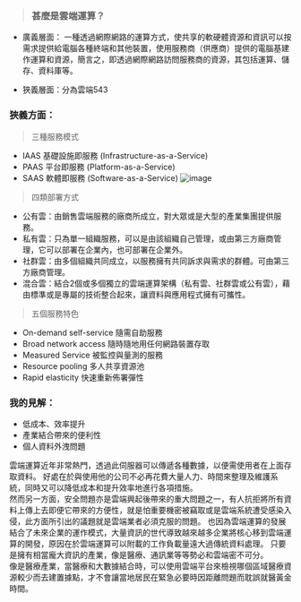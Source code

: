 > ### 甚麼是雲端運算？

* 廣義層面： 一種透過網際網路的運算方式，使共享的軟硬體資源和資訊可以按需求提供給電腦各種終端和其他裝置，使用服務商（供應商）提供的電腦基建作運算和資源，簡言之，即透過網際網路訪問服務商的資源，其包括運算、儲存、資料庫等。

* 狹義層面：分為雲端543

### 狹義方面：

> 三種服務模式
    
   * IAAS 基礎設施即服務 (Infrastructure-as-a-Service)  
   * PAAS 平台即服務 (Platform-as-a-Service)  
   * SAAS 軟體即服務 (Software-as-a-Service) 
   ![image](https://user-images.githubusercontent.com/73805870/112445651-58d09500-8d8a-11eb-9404-b1bf534d5050.png)
> 四類部署方式

   * 公有雲：由銷售雲端服務的廠商所成立，對大眾或是大型的產業集團提供服務。  
   * 私有雲：只為單一組織服務，可以是由該組織自己管理，或由第三方廠商管理，它可以部署在企業內，也可部署在企業外。  
   * 社群雲：由多個組織共同成立，以服務擁有共同訴求與需求的群體。可由第三方廠商管理。  
   * 混合雲：結合2個或多個獨立的雲端運算架構（私有雲、社群雲或公有雲），藉由標準或是專屬的技術整合起來，讓資料與應用程式擁有可攜性。
> 五個服務特色

   * On-demand self-service 隨需自助服務  
   * Broad network access 隨時隨地用任何網路裝置存取  
   * Measured Service 被監控與量測的服務  
   * Resource pooling 多人共享資源池  
   * Rapid elasticity 快速重新佈署彈性
   
### 我的見解：

* 低成本、效率提升
* 產業結合帶來的便利性
* 個人資料外洩問題

雲端運算近年非常熱門，透過此伺服器可以傳遞各種數據，以便需使用者在上面存取資料。
好處在於與使用他的公司不必再花費大量人力、時間來整理及維護系統，同時又可以降低成本和提升效率地進行各項措施。  
然而另一方面，安全問題亦是雲端興起後帶來的重大問題之一，有人抗拒將所有資料上傳上去即便它帶來的方便性，就是怕重要機密被竊取或是雲端系統遭受感染入侵，此方面所引出的議題就是雲端業者必須克服的問題。
也因為雲端運算的發展結合了未來企業的運作模式，大量資訊的世代導致越來越多企業將核心移到雲端運算的開發，原因在於雲端運算可以附載的工作負載量遠大過傳統資料處理。
只要是擁有相當龐大資訊的產業，像是醫療、通訊業等等勢必和雲端密不可分。  
像是醫療產業，當醫療和大數據結合時，可以使用雲端平台來檢視哪個區域醫療資源較少而去建置據點，才不會讓當地居民在緊急必要時因距離問題而耽誤就醫黃金時間。
